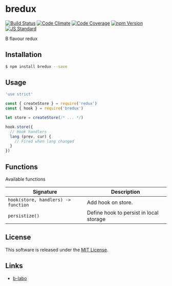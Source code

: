 bredux
==========

<!---
This file is generated by ape-tmpl. Do not update manually.
--->

<!-- Badge Start -->
<a name="badges"></a>

[![Build Status][bd_travis_shield_url]][bd_travis_url]
[![Code Climate][bd_codeclimate_shield_url]][bd_codeclimate_url]
[![Code Coverage][bd_codeclimate_coverage_shield_url]][bd_codeclimate_url]
[![npm Version][bd_npm_shield_url]][bd_npm_url]
[![JS Standard][bd_standard_shield_url]][bd_standard_url]

[bd_repo_url]: https://github.com/b-labo/bredux
[bd_travis_url]: http://travis-ci.org/b-labo/bredux
[bd_travis_shield_url]: http://img.shields.io/travis/b-labo/bredux.svg?style=flat
[bd_travis_com_url]: http://travis-ci.com/b-labo/bredux
[bd_travis_com_shield_url]: https://api.travis-ci.com/b-labo/bredux.svg?token=
[bd_license_url]: https://github.com/b-labo/bredux/blob/master/LICENSE
[bd_codeclimate_url]: http://codeclimate.com/github/b-labo/bredux
[bd_codeclimate_shield_url]: http://img.shields.io/codeclimate/github/b-labo/bredux.svg?style=flat
[bd_codeclimate_coverage_shield_url]: http://img.shields.io/codeclimate/coverage/github/b-labo/bredux.svg?style=flat
[bd_gemnasium_url]: https://gemnasium.com/b-labo/bredux
[bd_gemnasium_shield_url]: https://gemnasium.com/b-labo/bredux.svg
[bd_npm_url]: http://www.npmjs.org/package/bredux
[bd_npm_shield_url]: http://img.shields.io/npm/v/bredux.svg?style=flat
[bd_standard_url]: http://standardjs.com/
[bd_standard_shield_url]: https://img.shields.io/badge/code%20style-standard-brightgreen.svg

<!-- Badge End -->


<!-- Description Start -->
<a name="description"></a>

B flavour redux

<!-- Description End -->


<!-- Overview Start -->
<a name="overview"></a>



<!-- Overview End -->


<!-- Sections Start -->
<a name="sections"></a>

<!-- Section from "doc/guides/01.Installation.md.hbs" Start -->

<a name="section-doc-guides-01-installation-md"></a>

Installation
-----

```bash
$ npm install bredux --save
```


<!-- Section from "doc/guides/01.Installation.md.hbs" End -->

<!-- Section from "doc/guides/02.Usage.md.hbs" Start -->

<a name="section-doc-guides-02-usage-md"></a>

Usage
---------

```javascript
'use strict'

const { createStore } = require('redux')
const { hook } = require('bredux')

let store = createStore(/* ... */)

hook.store({
  // Hook handlers
  lang (prev, cur) {
    // Fired when lang changed
  }
})

```


<!-- Section from "doc/guides/02.Usage.md.hbs" End -->

<!-- Section from "doc/guides/03.Functions.md.hbs" Start -->

<a name="section-doc-guides-03-functions-md"></a>

Functions
---------

Available functions

| Signature | Description |
| ---- | ----------- |
| `hook(store, handlers) -> function` | Add hook on store. |
| `persistize()` | Define hook to persist in local storage |


<!-- Section from "doc/guides/03.Functions.md.hbs" End -->


<!-- Sections Start -->


<!-- LICENSE Start -->
<a name="license"></a>

License
-------
This software is released under the [MIT License](https://github.com/b-labo/bredux/blob/master/LICENSE).

<!-- LICENSE End -->


<!-- Links Start -->
<a name="links"></a>

Links
------

+ [b-labo][b_labo_url]

[b_labo_url]: https://github.com/b-labo

<!-- Links End -->
